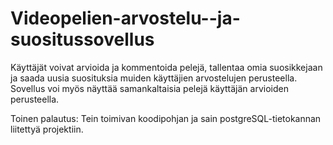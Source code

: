 # Videopelien-arvostelu--ja-suositussovellus

Käyttäjät voivat arvioida ja kommentoida pelejä, tallentaa omia suosikkejaan ja saada uusia suosituksia muiden käyttäjien arvostelujen perusteella. Sovellus voi myös näyttää samankaltaisia pelejä käyttäjän arvioiden perusteella.

Toinen palautus:
Tein toimivan koodipohjan ja sain postgreSQL-tietokannan liitettyä projektiin. 
